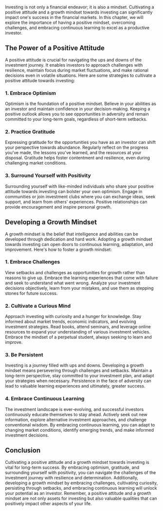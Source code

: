 
Investing is not only a financial endeavor; it is also a mindset. Cultivating a positive attitude and a growth mindset towards investing can significantly impact one's success in the financial markets. In this chapter, we will explore the importance of having a positive mindset, overcoming challenges, and embracing continuous learning to excel as a productive investor.

**The Power of a Positive Attitude**
------------------------------------

A positive attitude is crucial for navigating the ups and downs of the investment journey. It enables investors to approach challenges with resilience, maintain focus during market fluctuations, and make rational decisions even in volatile situations. Here are some strategies to cultivate a positive attitude towards investing:

### **1. Embrace Optimism**

Optimism is the foundation of a positive mindset. Believe in your abilities as an investor and maintain confidence in your decision-making. Keeping a positive outlook allows you to see opportunities in adversity and remain committed to your long-term goals, regardless of short-term setbacks.

### **2. Practice Gratitude**

Expressing gratitude for the opportunities you have as an investor can shift your perspective towards abundance. Regularly reflect on the progress you've made, the lessons you've learned, and the resources at your disposal. Gratitude helps foster contentment and resilience, even during challenging market conditions.

### **3. Surround Yourself with Positivity**

Surrounding yourself with like-minded individuals who share your positive attitude towards investing can bolster your own optimism. Engage in communities or join investment clubs where you can exchange ideas, seek support, and learn from others' experiences. Positive relationships can provide encouragement and inspire personal growth.

**Developing a Growth Mindset**
-------------------------------

A growth mindset is the belief that intelligence and abilities can be developed through dedication and hard work. Adopting a growth mindset towards investing can open doors to continuous learning, adaptation, and improvement. Here's how to foster a growth mindset:

### **1. Embrace Challenges**

View setbacks and challenges as opportunities for growth rather than reasons to give up. Embrace the learning experiences that come with failure and seek to understand what went wrong. Analyze your investment decisions objectively, learn from your mistakes, and use them as stepping stones for future success.

### **2. Cultivate a Curious Mind**

Approach investing with curiosity and a hunger for knowledge. Stay informed about market trends, economic indicators, and evolving investment strategies. Read books, attend seminars, and leverage online resources to expand your understanding of various investment vehicles. Embrace the mindset of a perpetual student, always seeking to learn and improve.

### **3. Be Persistent**

Investing is a journey filled with ups and downs. Developing a growth mindset means persevering through challenges and setbacks. Maintain a long-term perspective, stay committed to your investment plan, and adapt your strategies when necessary. Persistence in the face of adversity can lead to valuable learning experiences and ultimately, greater success.

### **4. Embrace Continuous Learning**

The investment landscape is ever-evolving, and successful investors continuously educate themselves to stay ahead. Actively seek out new information, explore alternative investment approaches, and challenge conventional wisdom. By embracing continuous learning, you can adapt to changing market conditions, identify emerging trends, and make informed investment decisions.

**Conclusion**
--------------

Cultivating a positive attitude and a growth mindset towards investing is vital for long-term success. By embracing optimism, gratitude, and surrounding yourself with positivity, you can navigate the challenges of the investment journey with resilience and determination. Additionally, developing a growth mindset by embracing challenges, cultivating curiosity, persisting through setbacks, and embracing continuous learning will unlock your potential as an investor. Remember, a positive attitude and a growth mindset are not only assets for investing but also valuable qualities that can positively impact other aspects of your life.
